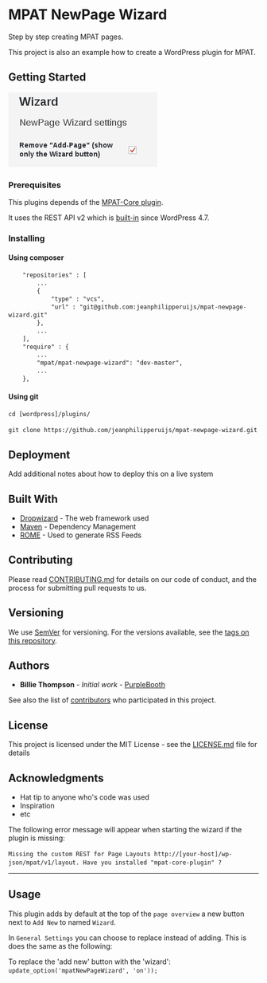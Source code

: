 # MPAT NewPage Wizard

Step by step creating MPAT pages.

This project is also an example how to create a WordPress plugin for MPAT.
## Getting Started

![alt text](./doc/npw_gen_set_en.png "Logo Title Text 1")

### Prerequisites
This plugins depends of the [MPAT-Core plugin](https://github.com/MPAT-eu).

It uses the REST API v2 which is [built-in](https://wordpress.org/support/topic/rest-api-in-wp-4-7/) since WordPress 4.7.

### Installing

#### Using composer
```
    "repositories" : [
        ...
        {
            "type" : "vcs",
            "url" : "git@github.com:jeanphilipperuijs/mpat-newpage-wizard.git"
        },
        ...
    ],
    "require" : {
        ...
        "mpat/mpat-newpage-wizard": "dev-master",
        ...
    },
```

#### Using git
```
cd [wordpress]/plugins/

git clone https://github.com/jeanphilipperuijs/mpat-newpage-wizard.git
```

## Deployment

Add additional notes about how to deploy this on a live system

## Built With

* [Dropwizard](http://www.dropwizard.io/1.0.2/docs/) - The web framework used
* [Maven](https://maven.apache.org/) - Dependency Management
* [ROME](https://rometools.github.io/rome/) - Used to generate RSS Feeds

## Contributing

Please read [CONTRIBUTING.md](https://gist.github.com/PurpleBooth/b24679402957c63ec426) for details on our code of conduct, and the process for submitting pull requests to us.

## Versioning

We use [SemVer](http://semver.org/) for versioning. For the versions available, see the [tags on this repository](https://github.com/your/project/tags). 

## Authors

* **Billie Thompson** - *Initial work* - [PurpleBooth](https://github.com/PurpleBooth)

See also the list of [contributors](https://github.com/your/project/contributors) who participated in this project.

## License

This project is licensed under the MIT License - see the [LICENSE.md](LICENSE.md) file for details

## Acknowledgments

* Hat tip to anyone who's code was used
* Inspiration
* etc

The following error message will appear when starting the wizard if the plugin is missing:

```Missing the custom REST for Page Layouts http://[your-host]/wp-json/mpat/v1/layout. Have you installed "mpat-core-plugin" ?```
___

## Usage ##
This plugin adds by default at the top of the `page overview` a new button next to `Add New` to named `Wizard`.

In `General Settings` you can choose to replace instead of adding.
This is does the same as the following:

To replace the 'add new' button with the 'wizard':
<code>update_option('mpatNewPageWizard', 'on'));</code>


